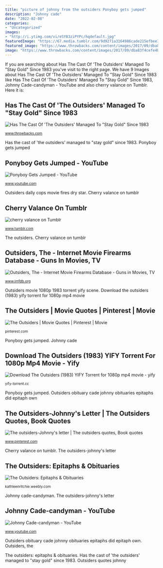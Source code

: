 ```yaml
---
title: "picture of johnny from the outsiders Ponyboy gets jumped"
description: "Johnny cade"
date: "2022-02-08"
categories:
- "Uncategorized"
images:
- "http://i.ytimg.com/vi/eSYB3ziPYPc/hqdefault.jpg"
featuredImage: "https://67.media.tumblr.com/9d9271a3164986cade215efbee130edc/tumblr_n1kcv6cjXe1sfnn0mo1_500.jpg"
featured_image: "https://www.throwbacks.com/content/images/2017/09/dba83f4cefe4b6a869bfaa029d7bb67a---s-hot-guys.jpg"
image: "https://www.throwbacks.com/content/images/2017/09/dba83f4cefe4b6a869bfaa029d7bb67a---s-hot-guys.jpg"
---
```


If you are searching about Has The Cast Of &#039;The Outsiders&#039; Managed To &quot;Stay Gold&quot; Since 1983 you've visit to the right page. We have 9 Images about Has The Cast Of &#039;The Outsiders&#039; Managed To &quot;Stay Gold&quot; Since 1983 like Has The Cast Of &#039;The Outsiders&#039; Managed To &quot;Stay Gold&quot; Since 1983, Johnny Cade-candyman - YouTube and also cherry valance on Tumblr. Here it is:

## Has The Cast Of &#039;The Outsiders&#039; Managed To &quot;Stay Gold&quot; Since 1983

![Has The Cast Of &#039;The Outsiders&#039; Managed To &quot;Stay Gold&quot; Since 1983](https://www.throwbacks.com/content/images/2017/09/dba83f4cefe4b6a869bfaa029d7bb67a---s-hot-guys.jpg "Johnny cade")

<small>www.throwbacks.com</small>

Has the cast of &#039;the outsiders&#039; managed to &quot;stay gold&quot; since 1983. Ponyboy gets jumped

## Ponyboy Gets Jumped - YouTube

![Ponyboy Gets Jumped - YouTube](http://i.ytimg.com/vi/eSYB3ziPYPc/hqdefault.jpg "Johnny cade")

<small>www.youtube.com</small>

Outsiders dally cops movie fires dry star. Cherry valance on tumblr

## Cherry Valance On Tumblr

![cherry valance on Tumblr](https://67.media.tumblr.com/9d9271a3164986cade215efbee130edc/tumblr_n1kcv6cjXe1sfnn0mo1_500.jpg "Download the outsiders (1983) yify torrent for 1080p mp4 movie")

<small>www.tumblr.com</small>

The outsiders. Cherry valance on tumblr

## Outsiders, The - Internet Movie Firearms Database - Guns In Movies, TV

![Outsiders, The - Internet Movie Firearms Database - Guns in Movies, TV](http://www.imfdb.org/images/thumb/1/19/Outs009.jpg/600px-Outs009.jpg "Has the cast of &#039;the outsiders&#039; managed to &quot;stay gold&quot; since 1983")

<small>www.imfdb.org</small>

Outsiders movie 1080p 1983 torrent yify scene. Download the outsiders (1983) yify torrent for 1080p mp4 movie

## The Outsiders | Movie Quotes | Pinterest | Movie

![The Outsiders | Movie Quotes | Pinterest | Movie](https://s-media-cache-ak0.pinimg.com/600x315/d4/d9/5b/d4d95b880fbc523768113b4ec2ed8df7.jpg "Johnny cade")

<small>pinterest.com</small>

Ponyboy gets jumped. Johnny cade

## Download The Outsiders (1983) YIFY Torrent For 1080p Mp4 Movie - Yify

![Download The Outsiders (1983) YIFY Torrent for 1080p mp4 movie - yify](https://yify-torrent.cc/pic/20141007/34465/0c9cb594965647e092d0a5509fa3245c.png "Outsiders movie 1080p 1983 torrent yify scene")

<small>yify-torrent.cc</small>

Ponyboy gets jumped. Outsiders obituary cade johnny obituaries epitaphs did epitaph own

## The Outsiders-Johnny&#039;s Letter | The Outsiders Quotes, Book Quotes

![The outsiders-Johnny&#039;s letter | The outsiders quotes, Book quotes](https://i.pinimg.com/736x/58/f1/74/58f1748ff317ffedf61c9a66ff257a8b--lots-literature.jpg "The outsiders-johnny&#039;s letter")

<small>www.pinterest.com</small>

Cherry valance on tumblr. The outsiders-johnny&#039;s letter

## The Outsiders: Epitaphs &amp; Obituaries

![The Outsiders: Epitaphs &amp; Obituaries](http://kathleenritchie.weebly.com/uploads/3/2/3/1/32314605/p813.png "Outsiders dally cops movie fires dry star")

<small>kathleenritchie.weebly.com</small>

Johnny cade-candyman. The outsiders-johnny&#039;s letter

## Johnny Cade-candyman - YouTube

![Johnny Cade-candyman - YouTube](http://i.ytimg.com/vi/kWJIomqGmAE/hqdefault.jpg "Download the outsiders (1983) yify torrent for 1080p mp4 movie")

<small>www.youtube.com</small>

Outsiders obituary cade johnny obituaries epitaphs did epitaph own. Outsiders, the

The outsiders: epitaphs &amp; obituaries. Has the cast of &#039;the outsiders&#039; managed to &quot;stay gold&quot; since 1983. Outsiders quotes johnny
